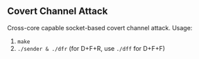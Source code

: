 ## Covert Channel Attack

Cross-core capable socket-based covert channel attack. Usage:

1. `make`
2. `./sender & ./dfr` (for D+F+R, use `./dff` for D+F+F)